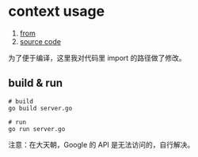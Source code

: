 # context usage

1. [from](https://blog.golang.org/context "from")
2. [source code](https://github.com/golang/blog/tree/master/content/context "source code")

为了便于编译，这里我对代码里 import 的路径做了修改。 

## build & run

```
# build
go build server.go

# run
go run server.go  
```

注意：在大天朝，Google 的 API 是无法访问的，自行解决。